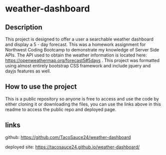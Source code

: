 # weather-dashboard

## Description

This project is designed to offer a user a searchable weather dashboard and display a 5 - day forecast. This was a homework assignment for Northwest Coding Bootcamp to demonstrate my knowledge of Server Side APIs. The API used to obtain the weather information is located here: https://openweathermap.org/forecast5#5days . This project was formatted using almost entirely bootstrap CSS framework and include jquery and dayjs features as well.

## How to use the project
This is a public repository so anyone is free to access and use the code by either cloning it or downloading the files, you can use the links above in this readme to access the public repo and deployed page.

## links
github: https://github.com/TacoSauce24/weather-dashboard

deployed site: https://tacosauce24.github.io/weather-dashboard/
